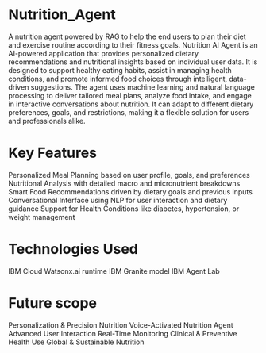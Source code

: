 # Nutrition_Agent
A nutrition agent powered by RAG to help the end users to plan their diet and exercise routine according to their fitness goals.
Nutrition AI Agent is an AI-powered application that provides personalized dietary recommendations and nutritional insights based on individual user data. It is designed to support healthy eating habits, assist in managing health conditions, and promote informed food choices through intelligent, data-driven suggestions.
The agent uses machine learning and natural language processing to deliver tailored meal plans, analyze food intake, and engage in interactive conversations about nutrition. It can adapt to different dietary preferences, goals, and restrictions, making it a flexible solution for users and professionals alike. 

# Key Features
Personalized Meal Planning based on user profile, goals, and preferences
Nutritional Analysis with detailed macro and micronutrient breakdowns
Smart Food Recommendations driven by dietary goals and previous inputs
Conversational Interface using NLP for user interaction and dietary guidance
Support for Health Conditions like diabetes, hypertension, or weight management

# Technologies Used
IBM Cloud
Watsonx.ai runtime
IBM Granite model
IBM Agent Lab

# Future scope
Personalization & Precision Nutrition
Voice-Activated Nutrition Agent
Advanced User Interaction
Real-Time Monitoring
Clinical & Preventive Health Use
Global & Sustainable Nutrition


